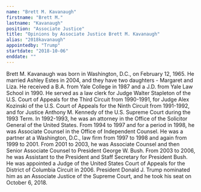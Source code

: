 ```yaml
---
name: "Brett M. Kavanaugh"
firstname: "Brett M."
lastname: "Kavanaugh"
position: "Associate Justice"
title: "Opinions by Associate Justice Brett M. Kavanaugh"
alias: "2018kavanaugh"
appointedby: "Trump"
startdate: "2018-10-06"
enddate: ""
---
```

Brett M. Kavanaugh was born in Washington, D.C., on February 12, 1965. He married Ashley Estes in 2004, and they have two daughters - Margaret and Liza. He received a B.A. from Yale College in 1987 and a J.D. from Yale Law School in 1990. He served as a law clerk for Judge Walter Stapleton of the U.S. Court of Appeals for the Third Circuit from 1990-1991, for Judge Alex Kozinski of the U.S. Court of Appeals for the Ninth Circuit from 1991-1992, and for Justice Anthony M. Kennedy of the U.S. Supreme Court during the 1993 Term. In 1992-1993, he was an attorney in the Office of the Solicitor General of the United States. From 1994 to 1997 and for a period in 1998, he was Associate Counsel in the Office of Independent Counsel. He was a partner at a Washington, D.C., law firm from 1997 to 1998 and again from 1999 to 2001. From 2001 to 2003, he was Associate Counsel and then Senior Associate Counsel to President George W. Bush. From 2003 to 2006, he was Assistant to the President and Staff Secretary for President Bush. He was appointed a Judge of the United States Court of Appeals for the District of Columbia Circuit in 2006. President Donald J. Trump nominated him as an Associate Justice of the Supreme Court, and he took his seat on October 6, 2018.
